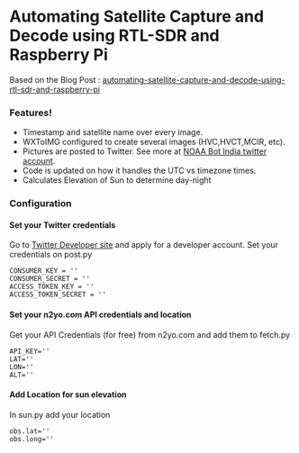 # Automating Satellite Capture and Decode using RTL-SDR and Raspberry Pi 

Based on the Blog Post : [automating-satellite-capture-and-decode-using-rtl-sdr-and-raspberry-pi](https://oswalpalash.com/automating-satellite-capture-and-decode-using-rtl-sdr-and-raspberry-pi)

### Features!
  - Timestamp and satellite name over every image.
  - WXToIMG configured to create several images (HVC,HVCT,MCIR, etc).
  - Pictures are posted to Twitter. See more at [NOAA Bot India twitter account](https://twitter.com/BotNoaa).
  - Code is updated on how it handles the UTC vs timezone times.
  - Calculates Elevation of Sun to determine day-night


### Configuration

#### Set your Twitter credentials
Go to [Twitter Developer site](http://developer.twitter.com/) and apply for a developer account.
Set your credentials on post.py
```
CONSUMER_KEY = ''
CONSUMER_SECRET = ''
ACCESS_TOKEN_KEY = ''
ACCESS_TOKEN_SECRET = ''
```

#### Set your n2yo.com API credentials and location
Get your API Credentials (for free) from n2yo.com and add them to fetch.py
```
API_KEY=''
LAT=''
LON=''
ALT=''
``` 

#### Add Location for sun elevation
In sun.py add your location
```
obs.lat=''
obs.long=''
```
